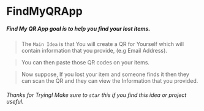 # FindMyQRApp
##### Find My QR App goal is to help you find your lost items.

> The `Main Idea` is that You will create a QR for Yourself which will contain information that you provide, (e.g Email Address).

> You can then paste those QR codes on your items.

> Now suppose, If you lost your item and someone finds it then they can scan the QR and they can view the Information that you provided.


###### Thanks for Trying! Make sure to `star` this if you find this idea or project useful.

